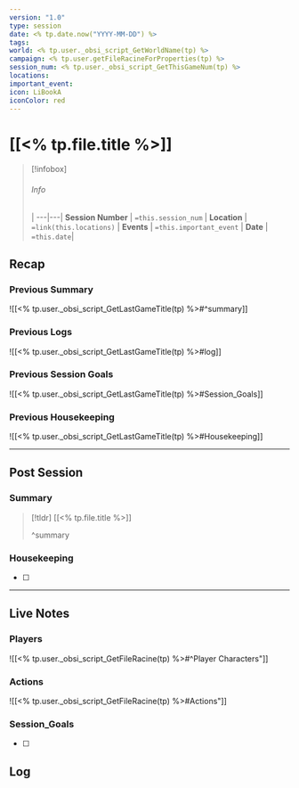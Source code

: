 ```yaml
---
version: "1.0"
type: session
date: <% tp.date.now("YYYY-MM-DD") %>
tags:
world: <% tp.user._obsi_script_GetWorldName(tp) %>
campaign: <% tp.user.getFileRacineForProperties(tp) %>
session_num: <% tp.user._obsi_script_GetThisGameNum(tp) %>
locations:
important_event:
icon: LiBookA
iconColor: red
---
```

# [[<% tp.file.title %>]]

> [!infobox]
> ###### Info
>  |
> ---|---|
> **Session Number** | `=this.session_num` |
> **Location** | `=link(this.locations)` |
> **Events**  | `=this.important_event` |
>  **Date** | `=this.date`|


## Recap

### Previous Summary
![[<% tp.user._obsi_script_GetLastGameTitle(tp) %>#^summary]]

### Previous Logs
![[<% tp.user._obsi_script_GetLastGameTitle(tp) %>#log]]

### Previous Session Goals
![[<% tp.user._obsi_script_GetLastGameTitle(tp) %>#Session_Goals]]

### Previous Housekeeping
![[<% tp.user._obsi_script_GetLastGameTitle(tp) %>#Housekeeping]]


---
## Post Session

### Summary

> [!tldr] [[<% tp.file.title %>]]
>
> 
>
>  ^summary

### Housekeeping

- [ ] 

---

## Live Notes
### Players
![[<% tp.user._obsi_script_GetFileRacine(tp) %>#^Player Characters"]]
### Actions
![[<% tp.user._obsi_script_GetFileRacine(tp) %>#Actions"]]

### Session_Goals
- [ ] 

## Log

